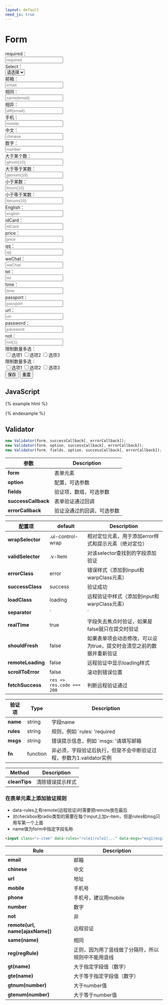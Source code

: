 ```yaml
---
layout: default
need_js: true
---
```


# Form

<form action="https://api.cooode.xyz/api2/star-success-demo" method="post" class="ui-form" autocomplete="off">
  <div class="form-group">
    <div class="form-label">required：</div>
    <div class="form-con">
      <div class="ui-control-wrap">
        <input type="text" class="ui-form-control v-item" data-rules="required"  name="required" placeholder="required">
      </div>
    </div>
  </div>
  <div class="form-group">
      <div class="form-label">Select：</div>
      <div class="form-con">
        <div class="ui-control-wrap">
          <select name="select" class="js-select ui-select ui-form-control v-item" data-rules="required">
            <option value="">请选择</option>
            <option value="1">选项1</option>
            <option value="2">选项2</option>
          </select>
        </div>
      </div>
    </div>
  <div class="form-group">
    <div class="form-label">邮箱：</div>
    <div class="form-con">
      <div class="ui-control-wrap">
        <input type="text" class="ui-form-control v-item" data-rules="email"  name="email" placeholder="email">
      </div>
    </div>
  </div>
  <div class="form-group">
    <div class="form-label">相同：</div>
    <div class="form-con">
      <div class="ui-control-wrap">
        <input type="text" class="ui-form-control v-item" data-rules="same(email)"  name="same" placeholder="same(email)">
      </div>
    </div>
  </div>
  <div class="form-group">
    <div class="form-label">相异：</div>
    <div class="form-con">
      <div class="ui-control-wrap">
        <input type="text" class="ui-form-control v-item" data-rules="diff(email)"  name="diff" placeholder="diff(email)">
      </div>
    </div>
  </div>
  <div class="form-group">
    <div class="form-label">手机：</div>
    <div class="form-con">
      <div class="ui-control-wrap">
        <input type="text" class="ui-form-control v-item" data-rules="mobile"  name="mobile" placeholder="mobile">
      </div>
    </div>
  </div>
  <div class="form-group">
    <div class="form-label">中文：</div>
    <div class="form-con">
      <div class="ui-control-wrap">
        <input type="text" class="ui-form-control v-item" data-rules="chinese" name="chinese" placeholder="chinese">
      </div>
    </div>
  </div>
  <div class="form-group">
    <div class="form-label">数字：</div>
    <div class="form-con">
      <div class="ui-control-wrap">
        <input type="text" class="ui-form-control v-item" data-rules="number" name="number" placeholder="number">
      </div>
    </div>
  </div>
  <div class="form-group">
    <div class="form-label">大于某个数：</div>
    <div class="form-con">
      <div class="ui-control-wrap">
        <input type="text" class="ui-form-control v-item" data-rules="gtnum(10)" name="gtnum" placeholder="gtnum(10)">
      </div>
    </div>
  </div>
  <div class="form-group">
    <div class="form-label">大于等于某数：</div>
    <div class="form-con">
      <div class="ui-control-wrap">
        <input type="text" class="ui-form-control v-item" data-rules="gtenum(10)" name="gtenum" placeholder="gtenum(10)">
      </div>
    </div>
  </div>
  <div class="form-group">
    <div class="form-label">小于某数：</div>
    <div class="form-con">
      <div class="ui-control-wrap">
        <input type="text" class="ui-form-control v-item" data-rules="ltnum(10)" name="ltnum" placeholder="ltnum(10)">
      </div>
    </div>
  </div>
  <div class="form-group">
    <div class="form-label">小于等于某数：</div>
    <div class="form-con">
      <div class="ui-control-wrap">
        <input type="text" class="ui-form-control v-item" data-rules="ltenum(10)" name="ltenum" placeholder="ltenum(10)">
      </div>
    </div>
  </div>
  <div class="form-group">
    <div class="form-label">English：</div>
    <div class="form-con">
      <div class="ui-control-wrap">
        <input type="text" class="ui-form-control v-item" data-rules="english" data-msgs="" name="english" placeholder="english">
      </div>
    </div>
  </div>
  <div class="form-group">
    <div class="form-label">idCard：</div>
    <div class="form-con">
      <div class="ui-control-wrap">
        <input type="text" class="ui-form-control v-item" data-rules="idCard" data-msgs="" name="idCard" placeholder="idCard">
      </div>
    </div>
  </div>
  <div class="form-group">
    <div class="form-label">price：</div>
    <div class="form-con">
      <div class="ui-control-wrap">
        <input type="text" class="ui-form-control v-item" data-rules="price" data-msgs="" name="price" placeholder="price">
      </div>
    </div>
  </div>
  <div class="form-group">
    <div class="form-label">qq：</div>
    <div class="form-con">
      <div class="ui-control-wrap">
        <input type="text" class="ui-form-control v-item" data-rules="qq" data-msgs="" name="qq" placeholder="qq">
      </div>
    </div>
  </div>
  <div class="form-group">
    <div class="form-label">weChat：</div>
    <div class="form-con">
      <div class="ui-control-wrap">
        <input type="text" class="ui-form-control v-item" data-rules="weChat" data-msgs="" name="weChat" placeholder="weChat">
      </div>
    </div>
  </div>
  <div class="form-group">
    <div class="form-label">tel：</div>
    <div class="form-con">
      <div class="ui-control-wrap">
        <input type="text" class="ui-form-control v-item" data-rules="tel" data-msgs="" name="tel" placeholder="tel">
      </div>
    </div>
  </div>
  <div class="form-group">
    <div class="form-label">time：</div>
    <div class="form-con">
      <div class="ui-control-wrap">
        <input type="text" class="ui-form-control v-item" data-rules="time" data-msgs="" name="time" placeholder="time">
      </div>
    </div>
  </div>
  <div class="form-group">
    <div class="form-label">passport：</div>
    <div class="form-con">
      <div class="ui-control-wrap">
        <input type="text" class="ui-form-control v-item" data-rules="passport" data-msgs="" name="passport" placeholder="passport">
      </div>
    </div>
  </div>
  <div class="form-group">
    <div class="form-label">url：</div>
    <div class="form-con">
      <div class="ui-control-wrap">
        <input type="text" class="ui-form-control v-item" data-rules="url" data-msgs="" name="url" placeholder="url">
      </div>
    </div>
  </div>
  <div class="form-group">
    <div class="form-label">password：</div>
    <div class="form-con">
      <div class="ui-control-wrap">
        <input type="text" class="ui-form-control v-item" data-rules="password" data-msgs="" name="password" placeholder="password">
      </div>
    </div>
  </div>
  <div class="form-group">
    <div class="form-label">not：</div>
    <div class="form-con">
      <div class="ui-control-wrap">
        <input type="text" class="ui-form-control v-item" data-rules="not(1)" data-msgs="" name="not" placeholder="not(1)">
      </div>
    </div>
  </div>
  <div class="form-group">
    <div class="form-label">限制数量多选：</div>
    <div class="form-con">
      <div class="ui-control-wrap">
        <label class="ui-checkbox"><input type="checkbox" name="checkmin" value="1" class="v-item" data-rules="min(2)" data-msgs="最少选两项"><i class="iconfont"></i><span>选项1</span></label>
        <label class="ui-checkbox"><input type="checkbox" name="checkmin" value="2" class="v-item"><i class="iconfont"></i><span>选项2</span></label>
        <label class="ui-checkbox"><input type="checkbox" name="checkmin" value="3" class="v-item"><i class="iconfont"></i><span>选项3</span></label>
      </div>
    </div>
  </div>
  <div class="form-group">
    <div class="form-label">限制数量多选：</div>
    <div class="form-con">
      <div class="ui-control-wrap">
        <label class="ui-checkbox"><input type="checkbox" name="check" value="1" class="v-item" data-rules="max(2)" data-msgs="最多选两项"><i class="iconfont"></i><span>选项1</span></label>
        <label class="ui-checkbox"><input type="checkbox" name="check" value="2" class="v-item"><i class="iconfont"></i><span>选项2</span></label>
        <label class="ui-checkbox"><input type="checkbox" name="check" value="3" class="v-item"><i class="iconfont"></i><span>选项3</span></label>
      </div>
    </div>
  </div>
  <div class="form-group">
    <div class="form-label"></div>
    <div class="form-con ui-row">
      <button class="ui-button primary mr-16" type="submit">保存</button>
      <button class="ui-button" type="reset">重置</button>
    </div>
  </div>
</form>

## JavaScript

{% example html %}
<script>
var Validator = ui.Validator;
var Select = ui.Select;

new Select('.js-select');

new Validator('.ui-form', function () {
  alert('success');
});
</script>
{% endexample %}

## Validator

```javascript
new Validator(form, successCallback[, errorCallback]);
new Validator(form, option, successCallback[, errorCallback]);
new Validator(form, fields, option, successCallback[, errorCallback]);
```

| 参数      | Description |
| ----------- | ----------- |
| **form** | 表单元素 |
| **option** | 配置，可选参数 |
| **fields** | 验证项，数组，可选参数 |
| **successCallback** | 表单验证通过回调 |
| **errorCallback** | 验证没通过的回调，可选参数 |

| 配置项      | default | Description |
| ----------- | ----------- | ----------- |
| **wrapSelector** | .ui-control-wrap | 相对定位元素，用于添加error样式和提示元素（绝对定位） |
| **validSelector** | .v-item | 对该selector查找到的字段添加验证 |
| **errorClass** | error | 错误样式（添加到input和warpClass元素） |
| **successClass** | success | 验证成功 |
| **loadClass** | loading | 远程验证中样式（添加到input和warpClass元素） |
| **separator** | `|` | rules和msgs分隔符 |
| **realTime** | true | 字段失去焦点时验证，如果是false就只在提交时验证 |
| **shouldFresh** | false | 如果表单项会动态修改，可以设为true，提交时会清空之前的数据并重新验证 |
| **remoteLoading** | false | 远程验证中显示loading样式 |
| **scrollToError** | false | 滚动到错误位置 |
| **fetchSuccess** | `res => res.code === 200` | 判断远程验证通过 |

| 验证项     | Type | Description |
| ----------- | ----------- |----------- |
| **name** | string | 字段name |
| **rules** | string | 规则，例如 `rules: 'required|email'` |
| **msgs** | string | 错误提示信息，例如 `msgs: '请填写邮箱|邮箱格式不正确'` |
| **fn** | function | 非必须，字段验证后执行，但是不会中断验证过程，参数为1.validator实例 |

| Method      | Description |
| ----------- | ----------- |
| **cleanTips** | 清除错误提示样式 |

### 在表单元素上添加验证规则

<ul class="page-ul">
  <li>data-rules上有remote(远程验证)时需要把remote放在最后</li>
  <li>对checkbox和radio类型的需要在每个input上加v-item，但是rules和msg只用写第一个上面</li>
  <li>name值为form中指定字段名称</li>
</ul>

```html
<input class="v-item" data-rules="rule1|rule2|..." data-msgs="msg1|msg2|..." />
```

| Rule      | Description |
| ----------- | ----------- |
| **email**      | 邮箱       |
| **chinese** | 中文 |
| **url** | 地址 |
| **mobile** | 手机号 |
| **phone** | 手机号，建议用mobile |
| **number** | 数字 |
| **not** | 非 |
| **remote(url, name[ajaxName])** | 远程验证 |
| **same(name)** | 相同 |
| **reg(regRule)** | 正则，因为用了竖线做了分隔符，所以规则中不能用竖线 |
| **gt(name)** | 大于指定字段值（数字） |
| **gte(name)** | 大于等于指定字段值（数字） |
| **gtnum(number)** | 大于number值 |
| **gtenum(number)** | 大于等于number值 |



